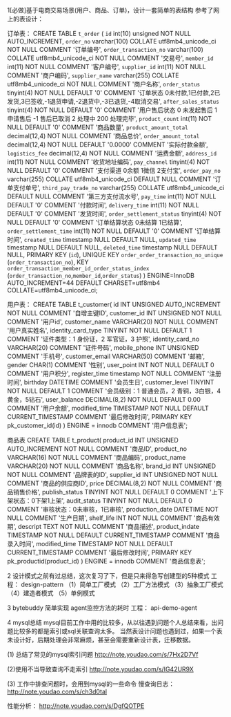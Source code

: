 1[必做]基于电商交易场景(用户、商品、订单)，设计一套简单的表结构
参考了网上的表设计：

订单表：
CREATE TABLE `t_order` (
  `id` int(10) unsigned NOT NULL AUTO_INCREMENT,
  `order_no` varchar(100) COLLATE utf8mb4_unicode_ci NOT NULL COMMENT '订单编号',
  `order_transaction_no` varchar(100) COLLATE utf8mb4_unicode_ci NOT NULL COMMENT '交易号',
  `member_id` int(11) NOT NULL COMMENT '客户编号',
  `supplier_id` int(11) NOT NULL COMMENT '商户编码',
  `supplier_name` varchar(255) COLLATE utf8mb4_unicode_ci NOT NULL COMMENT '商户名称',
  `order_status` tinyint(4) NOT NULL DEFAULT '0' COMMENT '订单状态 0未付款,1已付款,2已发货,3已签收,-1退货申请,-2退货中,-3已退货,-4取消交易',
  `after_sales_status` tinyint(4) NOT NULL DEFAULT '0' COMMENT '用户售后状态 0 未发起售后 1 申请售后 -1 售后已取消 2 处理中 200 处理完毕',
  `product_count` int(11) NOT NULL DEFAULT '0' COMMENT '商品数量',
  `product_amount_total` decimal(12,4) NOT NULL COMMENT '商品总价',
  `order_amount_total` decimal(12,4) NOT NULL DEFAULT '0.0000' COMMENT '实际付款金额',
  `logistics_fee` decimal(12,4) NOT NULL COMMENT '运费金额',
  `address_id` int(11) NOT NULL COMMENT '收货地址编码',
  `pay_channel` tinyint(4) NOT NULL DEFAULT '0' COMMENT '支付渠道 0余额 1微信 2支付宝',
  `order_pay_no` varchar(255) COLLATE utf8mb4_unicode_ci DEFAULT NULL COMMENT '订单支付单号',
  `third_pay_trade_no` varchar(255) COLLATE utf8mb4_unicode_ci DEFAULT NULL COMMENT '第三方支付流水号',
  `pay_time` int(11) NOT NULL DEFAULT '0' COMMENT '付款时间',
  `delivery_time` int(11) NOT NULL DEFAULT '0' COMMENT '发货时间',
  `order_settlement_status` tinyint(4) NOT NULL DEFAULT '0' COMMENT '订单结算状态 0未结算 1已结算',
  `order_settlement_time` int(11) NOT NULL DEFAULT '0' COMMENT '订单结算时间',
  `created_time` timestamp NULL DEFAULT NULL,
  `updated_time` timestamp NULL DEFAULT NULL,
  `deleted_time` timestamp NULL DEFAULT NULL,
  PRIMARY KEY (`id`),
  UNIQUE KEY `order_order_transaction_no_unique` (`order_transaction_no`),
  KEY `order_transaction_member_id_order_status_index` (`order_transaction_no`,`member_id`,`order_status`)
) ENGINE=InnoDB AUTO_INCREMENT=44 DEFAULT CHARSET=utf8mb4 COLLATE=utf8mb4_unicode_ci;


用户表：
CREATE TABLE t_customer(
  id INT UNSIGNED AUTO_INCREMENT NOT NULL COMMENT '自增主键ID',
  customer_id INT UNSIGNED NOT NULL COMMENT '用户id',
  customer_name VARCHAR(20) NOT NULL COMMENT '用户真实姓名',
  identity_card_type TINYINT NOT NULL DEFAULT 1 COMMENT '证件类型：1 身份证，2 军官证，3 护照',
  identity_card_no VARCHAR(20) COMMENT '证件号码',
  mobile_phone INT UNSIGNED COMMENT '手机号',
  customer_email VARCHAR(50) COMMENT '邮箱',
  gender CHAR(1) COMMENT '性别',
  user_point INT NOT NULL DEFAULT 0 COMMENT '用户积分',
  register_time timestamp NOT NULL COMMENT '注册时间',
  birthday DATETIME COMMENT '会员生日',
  customer_level TINYINT NOT NULL DEFAULT 1 COMMENT '会员级别：1 普通会员，2 青铜，3白银，4黄金，5钻石',
  user_balance DECIMAL(8,2) NOT NULL DEFAULT 0.00 COMMENT '用户余额',
  modified_time TIMESTAMP NOT NULL DEFAULT CURRENT_TIMESTAMP COMMENT '最后修改时间',
  PRIMARY KEY pk_customer_id(id)
) ENGINE = innodb COMMENT '用户信息表';

商品表
CREATE TABLE t_product(
  product_id INT UNSIGNED AUTO_INCREMENT NOT NULL COMMENT '商品ID',
  product_no VARCHAR(16) NOT NULL COMMENT '商品编码',
  product_name VARCHAR(20) NOT NULL COMMENT '商品名称',
  brand_id INT UNSIGNED NOT NULL COMMENT '品牌表的ID',
  supplier_id INT UNSIGNED NOT NULL COMMENT '商品的供应商ID',
  price DECIMAL(8,2) NOT NULL COMMENT '商品销售价格',
  publish_status TINYINT NOT NULL DEFAULT 0 COMMENT '上下架状态：0下架1上架',
  audit_status TINYINT NOT NULL DEFAULT 0 COMMENT '审核状态：0未审核，1已审核',
  production_date DATETIME NOT NULL COMMENT '生产日期',
  shelf_life INT NOT NULL COMMENT '商品有效期',
  descript TEXT NOT NULL COMMENT '商品描述',
  product_indate TIMESTAMP NOT NULL DEFAULT CURRENT_TIMESTAMP COMMENT '商品录入时间',
  modified_time TIMESTAMP NOT NULL DEFAULT CURRENT_TIMESTAMP COMMENT '最后修改时间',
  PRIMARY KEY pk_productid(product_id)
) ENGINE = innodb COMMENT '商品信息表';


2 设计模式之前有过总结，这次复习了下，但是只来得急写创建型的5种模式
工程： design-pattern
（1）简单工厂模式
（2）工厂方法模式
（3）抽象工厂模式
（4）建造者模式
（5）单例模式

3 bytebuddy 简单实现 agent监控方法的耗时
工程： api-demo-agent

4 mysql总结
mysql目前工作中用的比较多，从以往遇到问题个人总结来看，出问题比较多的都是索引或sql关联查询太多。
当然表设计问题也遇到过，如果一个表未设计好，后期处理会非常麻烦，甚至会需要重新设计表，迁移数据。

(1) 总结了常见的mysql索引问题
http://note.youdao.com/s/7Hx2D7Vf

(2)使用不当导致查询不走索引
http://note.youdao.com/s/IG42UR9X

(3) 工作中排查问题时，会用到mysql的一些命令
慢查询日志：
http://note.youdao.com/s/ch3d0tal

性能分析： 
http://note.youdao.com/s/DgfQOTPE

